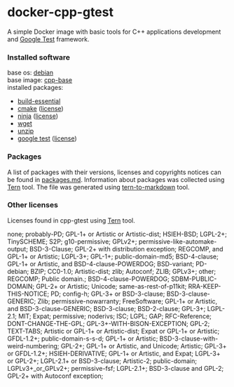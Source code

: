 # docker-cpp-gtest

A simple Docker image with basic tools for C++ applications development and [Google Test](https://github.com/google/googletest) framework.

### Installed software
base os: [debian](https://hub.docker.com/_/debian)  
base image: [cpp-base](https://github.com/kost13/docker-cpp-base)  
installed packages:  
- [build-essential](https://packages.debian.org/buster/build-essential)  
- [cmake](https://cmake.org/) ([license](https://gitlab.kitware.com/cmake/cmake/raw/master/Copyright.txt))  
- [ninja](https://ninja-build.org/) ([license](https://github.com/ninja-build/ninja/blob/master/COPYING))  
- [wget](https://www.gnu.org/software/wget/)  
- [unzip](https://packages.debian.org/stretch/unzip)  
- [google test](https://github.com/google/googletest) ([license](https://github.com/google/googletest/blob/master/LICENSE))  

### Packages
A list of packages with their versions, licenses and copyrights notices can be found in [packages.md](https://github.com/kost13/docker-cpp-gtest/blob/master/packages.md). Information about packages was collected using [Tern](https://github.com/tern-tools/tern) tool. The file was generated using [tern-to-markdown](https://github.com/kost13/tern-to-markdown) tool.


### Other licenses
Licenses found in cpp-gtest using [Tern](https://github.com/tern-tools/tern) tool.

none; probably-PD; GPL-1+ or Artistic or Artistic-dist; HSIEH-BSD; LGPL-2+; TinySCHEME; S2P; g10-permissive; GPLv2+; permissive-like-automake-output; BSD-3-Clause; GPL-2+ with distribution exception; REGCOMP, and GPL-1+ or Artistic; LGPL-3+; GPL-1+; public-domain-md5; BSD-4-clause; GPL-1+ or Artistic, and BSD-4-clause-POWERDOG; BSD-variant; PD-debian; BZIP; CC0-1.0; Artistic-dist; zlib; Autoconf; ZLIB; GPLv3+; other; REGCOMP; Public domain.; BSD-4-clause-POWERDOG; SDBM-PUBLIC-DOMAIN; GPL-2+ or Artistic; Unicode; same-as-rest-of-p11kit; RRA-KEEP-THIS-NOTICE; PD; config-h; GPL-3+ or BSD-3-clause; BSD-3-clause-GENERIC; Zlib; permissive-nowarranty; FreeSoftware; GPL-1+ or Artistic, and BSD-3-clause-GENERIC; BSD-3-clause; BSD-2-clause; GPL-3+; LGPL-2.1; MIT; Expat; permissive; noderivs; ISC; LGPL; GAP; RFC-Reference; DONT-CHANGE-THE-GPL; GPL-3+-WITH-BISON-EXCEPTION; GPL-2; TEXT-TABS; Artistic or GPL-1+ or Artistic-dist; Expat or GPL-1+ or Artistic; GFDL-1.2+; public-domain-s-s-d; GPL-1+ or Artistic; BSD-3-clause-with-weird-numbering; GPL-2+; GPL-1+ or Artistic, and Unicode; Artistic; GPL-3+ or GFDL-1.2+; HSIEH-DERIVATIVE; GPL-1+ or Artistic, and Expat; LGPL-3+ or GPL-2+; LGPL-2.1+ or BSD-3-clause; Artistic-2; public-domain; LGPLv3+_or_GPLv2+; permissive-fsf; LGPL-2.1+; BSD-3-clause and GPL-2; GPL-2+ with Autoconf exception; 
